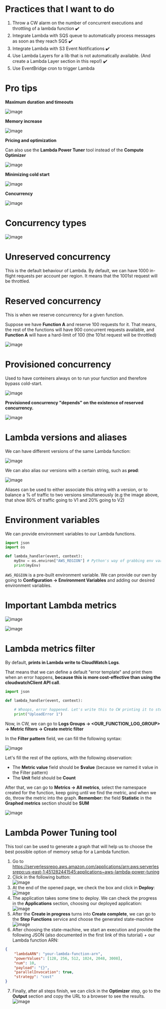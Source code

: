 # Practices that I want to do

1. Throw a CW alarm on the number of concurrent executions and throttling of a lambda function ✔️
2. Integrate Lambda with SQS queue to automatically process messages as soon as they reach SQS ✔️
3. Integrate Lambda with S3 Event Notifications ✔️
4. Use Lambda Layers for a lib that is not automatically available. (And create a Lambda Layer section in this repo!) ✔️
5. Use EventBridge cron to trigger Lambda

# Pro tips

**Maximum duration and timeouts**

![image](https://user-images.githubusercontent.com/80921933/224430758-9bf1b56c-47a1-469e-bf15-88176d389184.png)

**Memory increase**

![image](https://user-images.githubusercontent.com/80921933/224430677-ef072590-6297-4aa0-aab5-a91fdb58e7d4.png)

**Pricing and optimization**

Can also use the **Lambda Power Tuner** tool instead of the **Compute Optimizer**

![image](https://user-images.githubusercontent.com/80921933/224431776-0df38a65-09f5-47f4-8cd5-ef0c05f59435.png)

**Minimizing cold start**

![image](https://user-images.githubusercontent.com/80921933/224434036-ef3f2243-8080-4417-befd-fa725129c2ae.png)

**Concurrency**

![image](https://user-images.githubusercontent.com/80921933/224443556-8e6db83d-1c00-48dd-bf2e-e61d6ea33142.png)

# Concurrency types

![image](https://user-images.githubusercontent.com/80921933/224436101-0c384332-4b21-4437-ad1b-9389236979a2.png)

# Unreserved concurrency

This is the default behaviour of Lambda. By default, we can have 1000 in-flight requests per account per region. It means that the 1001st request will be throttled.

# Reserved concurrency

This is when we reserve concurrency for a given function. 

Suppose we have **Function A** and reserve 100 requests for it. That means, the rest of the functions will have 900 concurrent requests available, and **Function A** will have a hard-limit of 100 (the 101st request will be throttled)

![image](https://user-images.githubusercontent.com/80921933/224440801-6ea6d571-04ab-4385-98cc-ec8792a5da76.png)

# Provisioned concurrency

Used to have conteiners always on to run your function and therefore bypass cold-start.

![image](https://user-images.githubusercontent.com/80921933/224441528-8c933dc3-4405-4523-8a2c-0f9e4a90d757.png)

**Provisioned concurrency "depends" on the existence of reserved concurrency.**

![image](https://user-images.githubusercontent.com/80921933/224441848-e886a351-7f4d-45d0-a3e7-b4f1f7915e6a.png)

# Lambda versions and aliases

We can have different versions of the same Lambda function:

![image](https://user-images.githubusercontent.com/80921933/224557915-0e8b58af-0f77-405d-839a-6202165f90e3.png)

We can also alias our versions with a certain string, such as **prod**:

![image](https://user-images.githubusercontent.com/80921933/224558048-ffb3e62c-28c5-4628-b00f-68f727a3927c.png)

Aliases can be used to either associate this string with a version, or to balance a % of traffic to two versions simultaneously (e.g the image above, that show 80% of traffic going to V1 and 20% going to V2)

# Environment variables

We can provide environment variables to our Lambda functions.

```python
import json
import os

def lambda_handler(event, context):
    myEnv = os.environ["AWS_REGION"] # Python's way of grabbing env variables
    print(myEnv)
```

`AWS_REGION` is a pre-built environment variable. We can provide our own by going to **Configuration -> Environment Variables** and adding our desired environment variables.

# Important Lambda metrics

![image](https://user-images.githubusercontent.com/80921933/224559737-fe1697ca-97a7-43ec-ba35-ab49c717db1e.png)

![image](https://user-images.githubusercontent.com/80921933/224559753-fecd7eb2-8ba7-4b3a-8cfe-8fc932fd1eeb.png)

# Lambda metrics filter

By default, **prints in Lambda write to CloudWatch Logs**.

That means that we can define a default "error template" and print them when an error happens, **because this is more cost-effective than using the cloudwatchClient API call**.

```python
import json

def lambda_handler(event, context):
    
    # Whoops, error happened. Let's write this to CW printing it to stdout.
    print("UploadError 1")    
```

Now, in CW, we can go to **Logs Groups -> \<OUR_FUNCTION_LOG_GROUP> -> Metric filters -> Create metric filter**

In the **Filter pattern** field, we can fill the following syntax:

![image](https://user-images.githubusercontent.com/80921933/224563642-3b2d4b2b-1fb9-48e1-a190-174dc7c1ea7d.png)

Let's fill the rest of the options, with the following observation:

- The **Metric value** field should be **$value** (because we named it value in the Filter pattern)
- The **Unit** field should be **Count**

After that, we can go to **Metrics -> All metrics**, select the namespace created for the function, keep going until we find the metric, and when we do, throw the metric into the graph. **Remember:** the field **Statistic** in the **Graphed metrics** section should be **SUM**

![image](https://user-images.githubusercontent.com/80921933/224564248-e99fca68-3433-435a-a996-664a7c4f6d93.png)

# Lambda Power Tuning tool

This tool can be used to generate a graph that will help us to choose the best possible option of memory setup for a Lambda function.

1. Go to https://serverlessrepo.aws.amazon.com/applications/arn:aws:serverlessrepo:us-east-1:451282441545:applications~aws-lambda-power-tuning
2. Click in the following button: <br>
    ![image](https://user-images.githubusercontent.com/80921933/224567655-0c202b86-b6c6-4e77-9425-85c9996e4e62.png)
3. At the end of the opened page, we check the box and click in **Deploy**: <br>
    ![image](https://user-images.githubusercontent.com/80921933/224567761-d0b1085b-733b-4e6c-ab89-e1187e6d8a55.png)
4. The application takes some time to deploy. We can check the progress in the **Applications** section, choosing our deployed application: <br>
    ![image](https://user-images.githubusercontent.com/80921933/224567926-7f102f3d-7d9f-409f-91a7-957942e5b2b4.png)
5. After the **Create in progress** turns into **Create complete**, we can go to the **Step Functions** service and choose the generated state-machine <br>
    ![image](https://user-images.githubusercontent.com/80921933/224568084-6c592a2f-66e2-4bea-81e6-443df53d49e4.png)
6. After choosing the state-machine, we start an execution and provide the following JSON (also documented in the first link of this tutorial) + our Lambda function ARN:

```json
{
    "lambdaARN": "your-lambda-function-arn",
    "powerValues": [128, 256, 512, 1024, 2048, 3008],
    "num": 10,
    "payload": "{}",
    "parallelInvocation": true,
    "strategy": "cost"
}
```

7. Finally, after all steps finish, we can click in the **Optimizer** step, go to the **Output** section and copy the URL to a browser to see the results. <br>
    ![image](https://user-images.githubusercontent.com/80921933/224568742-86fbccf9-19ab-4c7c-aab1-6edf67634604.png)




